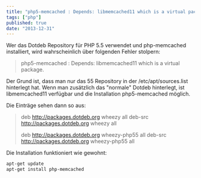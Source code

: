 ```yaml
---
title: "php5-memcached : Depends: libmemcached11 which is a virtual package."
tags: ["php"]
published: true
date: "2013-12-31"
---
```


Wer das Dotdeb Repository für PHP 5.5 verwendet und php-memcached installiert, wird wahrscheinlich über folgenden Fehler stolpern:

> php5-memcached : Depends: libmemcached11 which is a virtual package.

Der Grund ist, dass man nur das 55 Repository in der /etc/apt/sources.list hinterlegt hat. Wenn man zusätzlich das "normale" Dotdeb hinterlegt, ist libmemcached11 verfügbar und die Installation php5-memcached möglich.

Die Einträge sehen dann so aus:

> deb http://packages.dotdeb.org wheezy all
> deb-src http://packages.dotdeb.org wheezy all
> 
> deb http://packages.dotdeb.org wheezy-php55 all
> deb-src http://packages.dotdeb.org wheezy-php55 all

Die Installation funktioniert wie gewohnt:

```bash
apt-get update
apt-get install php-memcached
```

